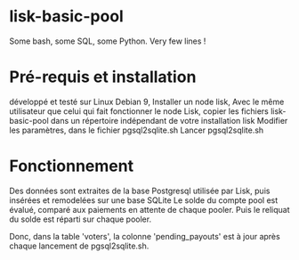 # lisk-basic-pool
Some bash, some SQL, some Python. Very few lines !

# Pré-requis et installation
développé et testé sur Linux Debian 9,
Installer un node lisk,
Avec le même utilisateur que celui qui fait fonctionner le node Lisk, copier les fichiers lisk-basic-pool dans un répertoire indépendant de votre installation lisk
Modifier les paramètres, dans le fichier pgsql2sqlite.sh
Lancer pgsql2sqlite.sh

# Fonctionnement
Des données sont extraites de la base Postgresql utilisée par Lisk,
puis insérées et remodelées sur une base SQLite
Le solde du compte pool est évalué, comparé aux paiements en attente de chaque pooler. Puis le reliquat du solde est réparti sur chaque pooler.

Donc, dans la table 'voters', la colonne 'pending_payouts' est à jour après chaque lancement de pgsql2sqlite.sh.

